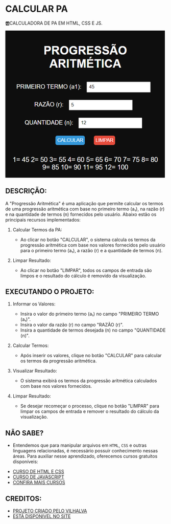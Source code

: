 # CALCULAR PA
🆎CALCULADORA DE PA EM HTML, CSS E JS.

<img src="FOTO.png" align="center" width="500"> <br>

## DESCRIÇÃO:
A "Progressão Aritmética" é uma aplicação que permite calcular os termos de uma progressão aritmética com base no primeiro termo (a₁), na razão (r) e na quantidade de termos (n) fornecidos pelo usuário. Abaixo estão os principais recursos implementados:

1. Calcular Termos da PA:
   - Ao clicar no botão "CALCULAR", o sistema calcula os termos da progressão aritmética com base nos valores fornecidos pelo usuário para o primeiro termo (a₁), a razão (r) e a quantidade de termos (n).

2. Limpar Resultado:
   - Ao clicar no botão "LIMPAR", todos os campos de entrada são limpos e o resultado do cálculo é removido da visualização.

## EXECUTANDO O PROJETO:
1. Informar os Valores:
   - Insira o valor do primeiro termo (a₁) no campo "PRIMEIRO TERMO (a₁)".
   - Insira o valor da razão (r) no campo "RAZÃO (r)".
   - Insira a quantidade de termos desejada (n) no campo "QUANTIDADE (n)".

2. Calcular Termos:
   - Após inserir os valores, clique no botão "CALCULAR" para calcular os termos da progressão aritmética.

3. Visualizar Resultado:
   - O sistema exibirá os termos da progressão aritmética calculados com base nos valores fornecidos.

4. Limpar Resultado:
   - Se desejar recomeçar o processo, clique no botão "LIMPAR" para limpar os campos de entrada e remover o resultado do cálculo da visualização.

## NÃO SABE?
- Entendemos que para manipular arquivos em `HTML`, `CSS` e outras linguagens relacionadas, é necessário possuir conhecimento nessas áreas. Para auxiliar nesse aprendizado, oferecemos cursos gratuitos disponíveis:
* [CURSO DE HTML E CSS](https://github.com/VILHALVA/CURSO-DE-HTML-E-CSS)
* [CURSO DE JAVASCRIPT](https://github.com/VILHALVA/CURSO-DE-JAVASCRIPT)
* [CONFIRA MAIS CURSOS](https://github.com/VILHALVA?tab=repositories&q=+topic:CURSO)

## CREDITOS:
- [PROJETO CRIADO PELO VILHALVA](https://github.com/VILHALVA)
- [ESTÁ DISPONIVEL NO SITE](https://vilhalva.github.io/STYLER/STYLER.html)

